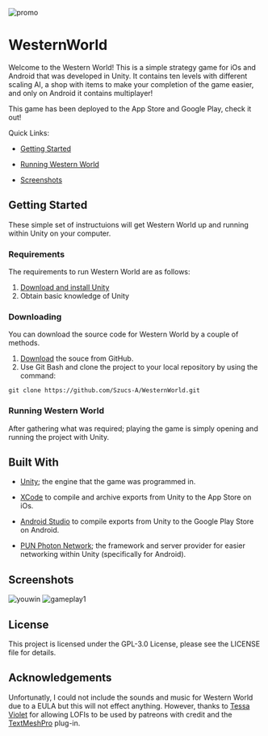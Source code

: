 ![promo](https://user-images.githubusercontent.com/35391412/49332242-a3a1bf80-f577-11e8-8f9d-bea074eaa7dc.png)
# WesternWorld
Welcome to the Western World! This is a simple strategy game for iOs and Android that was developed in Unity. It contains ten levels with different scaling AI, a shop with items to make your completion of the game easier, and only on Android it contains multiplayer!

This game has been deployed to the App Store and Google Play, check it out!

Quick Links:
- [Getting Started](#Getting-Started)

- [Running Western World](#Running-Western-World)
 
- [Screenshots](#Screenshots)

## Getting Started
These simple set of instructuions will get Western World up and running within Unity on your computer.

### Requirements
The requirements to run Western World are as follows:
  1. [Download and install Unity](https://unity3d.com/)
  2. Obtain basic knowledge of Unity
  
### Downloading
You can download the source code for Western World by a couple of methods.
  1. [Download](https://github.com/Szucs-A/WesternWorld/archive/master.zip) the souce from GitHub.  
  2. Use Git Bash and clone the project to your local repository by using the command:
  ```
  git clone https://github.com/Szucs-A/WesternWorld.git
  ```

### Running Western World
After gathering what was required; playing the game is simply opening and running the project with Unity.

## Built With
- [Unity](https://unity3d.com/); the engine that the game was programmed in.

- [XCode](https://developer.apple.com/xcode/) to compile and archive exports from Unity to the App Store on iOs.

- [Android Studio](https://developer.android.com/studio/) to compile exports from Unity to the Google Play Store on Android.

- [PUN Photon Network](https://www.photonengine.com/en/pun); the framework and server provider for easier networking within Unity (specifically for Android).

## Screenshots
![youwin](https://user-images.githubusercontent.com/35391412/49332261-19a62680-f578-11e8-856a-32fbdcc368b4.png)
![gameplay1](https://user-images.githubusercontent.com/35391412/49332262-19a62680-f578-11e8-8575-5f7dfaaaca67.png)

## License
This project is licensed under the GPL-3.0 License, please see the LICENSE file for details.

## Acknowledgements
Unfortunatly, I could not include the sounds and music for Western World due to a EULA but this will not effect anything.
However, thanks to [Tessa Violet](https://www.patreon.com/TessaViolet) for allowing LOFIs to be used by patreons with credit and the [TextMeshPro](https://assetstore.unity.com/packages/essentials/beta-projects/textmesh-pro-84126) plug-in.
